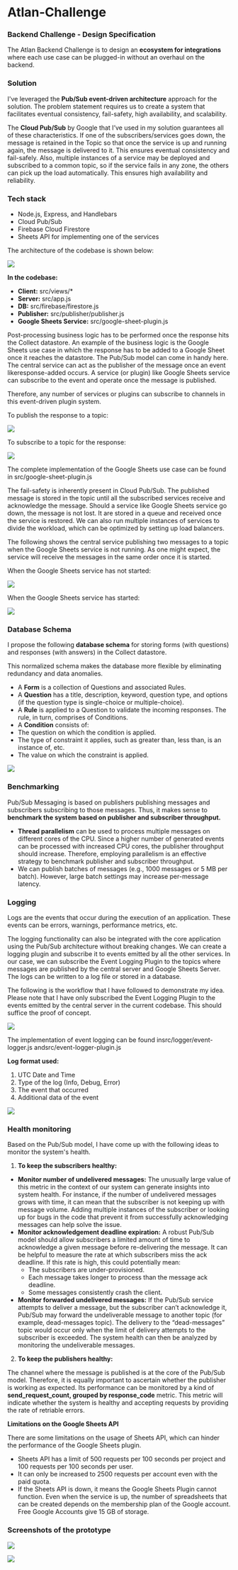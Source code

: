 # Atlan-Challenge

### Backend Challenge - Design Specification

The Atlan Backend Challenge is to design an **ecosystem for integrations** where each use case can be plugged-in without an overhaul on the backend.

### Solution

I've leveraged the **Pub/Sub event-driven architecture** approach for the solution. The problem statement requires us to create a system that facilitates eventual consistency, fail-safety, high availability, and scalability.

The **Cloud Pub/Sub** by Google that I’ve used in my solution guarantees all of these characteristics. If one of the subscribers/services goes down, the message is retained in the Topic so that once the service is up and running again, the message is delivered to it. This ensures eventual consistency and fail-safely. Also, multiple instances of a service may be deployed and subscribed to a common topic, so if the service fails in any zone, the others can pick up the load automatically. This ensures high availability and reliability.

### Tech stack

- Node.js, Express, and Handlebars
- Cloud Pub/Sub
- Firebase Cloud Firestore
- Sheets API for implementing one of the services

The architecture of the codebase is shown below:

![](snapshots/Aspose.Words.3ad4ba3b-d083-4564-90bd-d1bd6b22ac5d.001.png)

**In the codebase:**

- **Client:** src/views/\*
- **Server:** src/app.js
- **DB:** src/firebase/firestore.js
- **Publisher:** src/publisher/publisher.js
- **Google Sheets Service:** src/google-sheet-plugin.js

Post-processing business logic has to be performed once the response hits the Collect datastore. An example of the business logic is the Google Sheets use case in which the response has to be added to a Google Sheet once it reaches the datastore. The Pub/Sub model can come in handy here. The central service can act as the publisher of the message once an event likeresponse-added occurs. A service (or plugin) like Google Sheets service can subscribe to the event and operate once the message is published.

Therefore, any number of services or plugins can subscribe to channels in this event-driven plugin system.

To publish the response to a topic:

![](snapshots/Aspose.Words.3ad4ba3b-d083-4564-90bd-d1bd6b22ac5d.002.png)

To subscribe to a topic for the response:

![](snapshots/Aspose.Words.3ad4ba3b-d083-4564-90bd-d1bd6b22ac5d.003.png)

The complete implementation of the Google Sheets use case can be found in src/google-sheet-plugin.js

The fail-safety is inherently present in Cloud Pub/Sub. The published message is stored in the topic until all the subscribed services receive and acknowledge the message. Should a service like Google Sheets service go down, the message is not lost. It are stored in a queue and received once the service is restored. We can also run multiple instances of services to divide the workload, which can be optimized by setting up load balancers.

The following shows the central service publishing two messages to a topic when the Google Sheets service is not running. As one might expect, the service will receive the messages in the same order once it is started.

When the Google Sheets service has not started:

![](snapshots/Aspose.Words.3ad4ba3b-d083-4564-90bd-d1bd6b22ac5d.004.jpeg)

When the Google Sheets service has started:

![](snapshots/Aspose.Words.3ad4ba3b-d083-4564-90bd-d1bd6b22ac5d.005.png)

### Database Schema

I propose the following **database schema** for storing forms (with questions) and responses (with answers) in the Collect datastore.

This normalized schema makes the database more flexible by eliminating redundancy and data anomalies.

- A **Form** is a collection of Questions and associated Rules.
- A **Question** has a title, description, keyword, question type, and options (if the question type is single-choice or multiple-choice).
- A **Rule** is applied to a Question to validate the incoming responses. The rule, in turn, comprises of Conditions.
- A **Condition** consists of:
- The question on which the condition is applied.
- The type of constraint it applies, such as greater than, less than, is an instance of, etc.
- The value on which the constraint is applied.

![](snapshots/Aspose.Words.3ad4ba3b-d083-4564-90bd-d1bd6b22ac5d.007.jpeg)

### Benchmarking

Pub/Sub Messaging is based on publishers publishing messages and subscribers subscribing to those messages. Thus, it makes sense to **benchmark the system based on publisher and subscriber throughput.**

- **Thread parallelism** can be used to process multiple messages on different cores of the CPU. Since a higher number of generated events can be processed with increased CPU cores, the publisher throughput should increase. Therefore, employing parallelism is an effective strategy to benchmark publisher and subscriber throughput.
- We can publish batches of messages (e.g., 1000 messages or 5 MB per batch). However, large batch settings may increase per-message latency.

### Logging

Logs are the events that occur during the execution of an application. These events can be errors, warnings, performance metrics, etc.

The logging functionality can also be integrated with the core application using the Pub/Sub architecture without breaking changes. We can create a logging plugin and subscribe it to events emitted by all the other services. In our case, we can subscribe the Event Logging Plugin to the topics where messages are published by the central server and Google Sheets Server. The logs can be written to a log file or stored in a database.

The following is the workflow that I have followed to demonstrate my idea. Please note that I have only subscribed the Event Logging Plugin to the events emitted by the central server in the current codebase. This should suffice the proof of concept.

![](snapshots/Aspose.Words.3ad4ba3b-d083-4564-90bd-d1bd6b22ac5d.008.png)

The implementation of event logging can be found insrc/logger/event-logger.js andsrc/event-logger-plugin.js

**Log format used:**

1. UTC Date and Time
1. Type of the log (Info, Debug, Error)
1. The event that occurred
1. Additional data of the event

![](snapshots/Aspose.Words.3ad4ba3b-d083-4564-90bd-d1bd6b22ac5d.009.png)

### Health monitoring

Based on the Pub/Sub model, I have come up with the following ideas to monitor the system's health.

1) **To keep the subscribers healthy:**
- **Monitor number of undelivered messages:** The unusually large value of this metric in the context of our system can generate insights into system health. For instance, if the number of undelivered messages grows with time, it can mean that the subscriber is not keeping up with message volume. Adding multiple instances of the subscriber or looking up for bugs in the code that prevent it from successfully acknowledging messages can help solve the issue.
- **Monitor acknowledgement deadline expiration:** A robust Pub/Sub model should allow subscribers a limited amount of time to acknowledge a given message before re-delivering the message. It can be helpful to measure the rate at which subscribers miss the ack deadline. If this rate is high, this could potentially mean:
  - The subscribers are under-provisioned.
  - Each message takes longer to process than the message ack deadline.
  - Some messages consistently crash the client.
- **Monitor forwarded undelivered messages:** If the Pub/Sub service attempts to deliver a message, but the subscriber can’t acknowledge it, Pub/Sub may forward the undeliverable message to another topic (for example, dead-messages topic). The delivery to the “dead-messages” topic would occur only when the limit of delivery attempts to the subscriber is exceeded. The system health can then be analyzed by monitoring the undeliverable messages.
2) **To keep the publishers healthy:**

The channel where the message is published is at the core of the Pub/Sub model. Therefore, it is equally important to ascertain whether the publisher is working as expected. Its performance can be monitored by a kind of **send\_request\_count, grouped by response\_code** metric. This metric will indicate whether the system is healthy and accepting requests by providing the rate of retriable errors.

**Limitations on the Google Sheets API**

There are some limitations on the usage of Sheets API, which can hinder the performance of the Google Sheets plugin.

- Sheets API has a limit of 500 requests per 100 seconds per project and 100 requests per 100 seconds per user.
- It can only be increased to 2500 requests per account even with the paid quota.
- If the Sheets API is down, it means the Google Sheets Plugin cannot function. Even when the service is up, the number of spreadsheets that can be created depends on the membership plan of the Google account. Free Google Accounts give 15 GB of storage.

### Screenshots of the prototype

![](snapshots/Aspose.Words.3ad4ba3b-d083-4564-90bd-d1bd6b22ac5d.011.jpeg)

![](snapshots/Aspose.Words.3ad4ba3b-d083-4564-90bd-d1bd6b22ac5d.013.jpeg)

